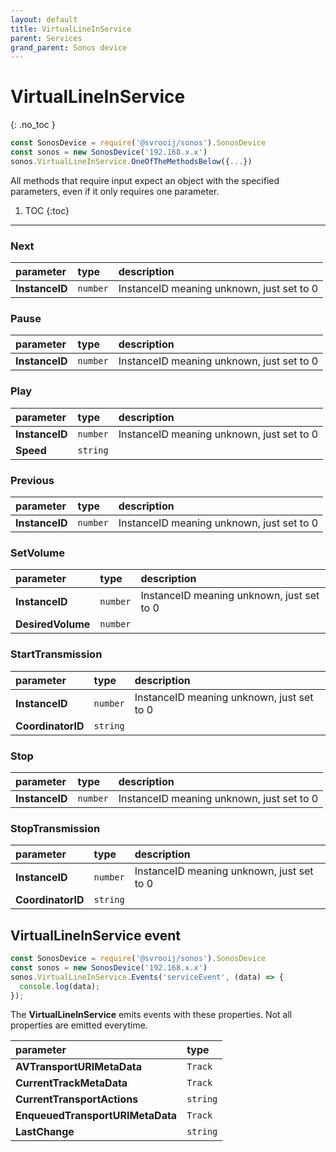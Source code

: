 ```yaml
---
layout: default
title: VirtualLineInService
parent: Services
grand_parent: Sonos device
---
```

# VirtualLineInService
{: .no_toc }

```js
const SonosDevice = require('@svrooij/sonos').SonosDevice
const sonos = new SonosDevice('192.168.x.x')
sonos.VirtualLineInService.OneOfTheMethodsBelow({...})
```

All methods that require input expect an object with the specified parameters, even if it only requires one parameter.

1. TOC
{:toc}

---

### Next

| parameter | type | description |
|:----------|:-----|:------------|
| **InstanceID** | `number` | InstanceID meaning unknown, just set to 0 |

### Pause

| parameter | type | description |
|:----------|:-----|:------------|
| **InstanceID** | `number` | InstanceID meaning unknown, just set to 0 |

### Play

| parameter | type | description |
|:----------|:-----|:------------|
| **InstanceID** | `number` | InstanceID meaning unknown, just set to 0 |
| **Speed** | `string` |  |

### Previous

| parameter | type | description |
|:----------|:-----|:------------|
| **InstanceID** | `number` | InstanceID meaning unknown, just set to 0 |

### SetVolume

| parameter | type | description |
|:----------|:-----|:------------|
| **InstanceID** | `number` | InstanceID meaning unknown, just set to 0 |
| **DesiredVolume** | `number` |  |

### StartTransmission

| parameter | type | description |
|:----------|:-----|:------------|
| **InstanceID** | `number` | InstanceID meaning unknown, just set to 0 |
| **CoordinatorID** | `string` |  |

### Stop

| parameter | type | description |
|:----------|:-----|:------------|
| **InstanceID** | `number` | InstanceID meaning unknown, just set to 0 |

### StopTransmission

| parameter | type | description |
|:----------|:-----|:------------|
| **InstanceID** | `number` | InstanceID meaning unknown, just set to 0 |
| **CoordinatorID** | `string` |  |

## VirtualLineInService event

```js
const SonosDevice = require('@svrooij/sonos').SonosDevice
const sonos = new SonosDevice('192.168.x.x')
sonos.VirtualLineInService.Events('serviceEvent', (data) => {
  console.log(data);
});
```

The **VirtualLineInService** emits events with these properties. Not all properties are emitted everytime.

| parameter | type |
|:----------|:-----|
| **AVTransportURIMetaData** | `Track` |
| **CurrentTrackMetaData** | `Track` |
| **CurrentTransportActions** | `string` |
| **EnqueuedTransportURIMetaData** | `Track` |
| **LastChange** | `string` |
